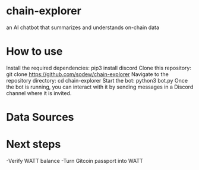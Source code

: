 # chain-explorer
an AI chatbot that summarizes and understands on-chain data

# How to use
Install the required dependencies:
pip3 install discord
Clone this repository:
git clone https://github.com/sodew/chain-explorer
Navigate to the repository directory:
cd chain-explorer
Start the bot:
python3 bot.py
Once the bot is running, you can interact with it by sending messages in a Discord channel where it is invited.

# Data Sources

 
# Next steps
-Verify WATT balance
-Turn Gitcoin passport into WATT